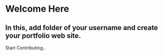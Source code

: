 # Welcome Here 

## In this, add folder of your username and create your portfolio web site.

Start Contributing..
